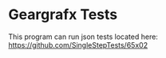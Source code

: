 # Geargrafx Tests

This program can run json tests located here: https://github.com/SingleStepTests/65x02
